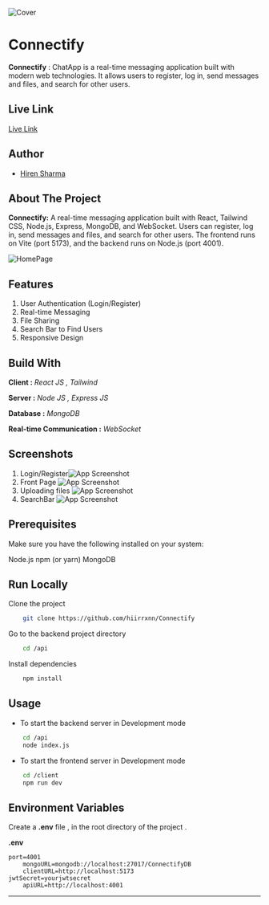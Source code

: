 ![Cover](https://github.com/hiirrxnn/Connectify/blob/main/client/src/assets/Logo.png)

# Connectify

**Connectify** : ChatApp is a real-time messaging application built with modern web technologies. It allows users to register, log in, send messages and files, and search for other users.

## Live Link
<div>
  <a href="https://connectifybyhiren.netlify.app/" target="_blank">Live Link</a>
</div>


## Author
- [Hiren Sharma](https://www.github.com/hiirrxnn)

## About The Project
**Connectify:** A real-time messaging application built with React, Tailwind CSS, Node.js, Express, MongoDB, and WebSocket. Users can register, log in, send messages and files, and search for other users. The frontend runs on Vite (port 5173), and the backend runs on Node.js (port 4001).

![HomePage](https://github.com/hiirrxnn/Connectify/blob/main/client/public/Main.png)

## Features

1. User Authentication (Login/Register)
2. Real-time Messaging
3. File Sharing
4. Search Bar to Find Users
5. Responsive Design

## Build With

**Client :** _React JS , Tailwind_

**Server :** _Node JS , Express JS_ 

**Database :** _MongoDB_

**Real-time Communication :** _WebSocket_

## Screenshots

1. Login/Register![App Screenshot](https://github.com/hiirrxnn/Connectify/blob/main/client/public/LoginOrRegister.png)
2. Front Page
   ![App Screenshot](https://github.com/hiirrxnn/Connectify/blob/main/client/public/FrontPage.png)
3. Uploading files
   ![App Screenshot](https://github.com/hiirrxnn/Connectify/blob/main/client/public/FileBrowser.png)
4. SearchBar
   ![App Screenshot](https://github.com/hiirrxnn/Connectify/blob/main/client/public/SearchBar.png)

## Prerequisites

Make sure you have the following installed on your system:

Node.js
npm (or yarn)
MongoDB

## Run Locally

Clone the project

```bash
	git clone https://github.com/hiirrxnn/Connectify
```

Go to the backend project directory

```bash
	cd /api
```

Install dependencies

```bash
	npm install
```

## Usage

- To start the backend server in Development mode

```bash
	cd /api
	node index.js
```

- To start the frontend server in Development mode

```bash
	cd /client
	npm run dev
```

## Environment Variables

Create a **.env** file , in the root directory of the project .

 **.env**

	port=4001
        mongoURL=mongodb://localhost:27017/ConnectifyDB
        clientURL=http://localhost:5173
	jwtSecret=yourjwtsecret
        apiURL=http://localhost:4001

---
